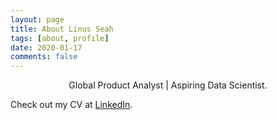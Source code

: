 ```yaml
---
layout: page
title: About Linus Seah
tags: [about, profile]
date: 2020-01-17
comments: false
---
```


<center>Global Product Analyst | Aspiring Data Scientist.</center>

Check out my CV at [LinkedIn](https://www.linkedin.com/in/linus-seah-4964ab52/).
